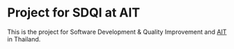# Project for SDQI at AIT

This is the project for Software Development & Quality Improvement and [AIT](https://www.cs.ait.ac.th/) in Thailand.